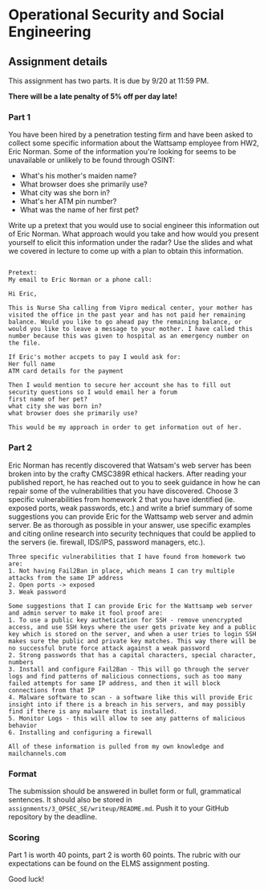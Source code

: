 # Operational Security and Social Engineering

## Assignment details

This assignment has two parts. It is due by 9/20 at 11:59 PM.

**There will be a late penalty of 5% off per day late!**

### Part 1

You have been hired by a penetration testing firm and have been asked to collect some specific information about the Wattsamp employee from HW2, Eric Norman. Some of the information you're looking for seems to be unavailable or unlikely to be found through OSINT:

- What's his mother's maiden name?
- What browser does she primarily use?
- What city was she born in?
- What's her ATM pin number?
- What was the name of her first pet?

Write up a pretext that you would use to social engineer this information out of Eric Norman. What approach would you take and how would you present yourself to elicit this information under the radar? Use the slides and what we covered in lecture to come up with a plan to obtain this information.

```In order to elicit this information under the radar I would chose the most famous techniques of social engineering, pretext and elictation. In this case we are focusing on writing a pretext. The approach I would take is send an email or make a phone call pretending to be a doctors office nurse of Eric Norman's mother. 

Pretext:
My email to Eric Norman or a phone call:

Hi Eric, 

This is Nurse Sha calling from Vipro medical center, your mother has visited the office in the past year and has not paid her remaining balance. Would you like to go ahead pay the remaining balance, or would you like to leave a message to your mother. I have called this number because this was given to hospital as an emergency number on the file. 

If Eric's mother accpets to pay I would ask for:
Her full name
ATM card details for the payment

Then I would mention to secure her account she has to fill out security questions so I would email her a forum
first name of her pet?
what city she was born in?
what browser does she primarily use?

This would be my approach in order to get information out of her.
```


### Part 2

Eric Norman has recently discovered that Watsam's web server has been broken into by the crafty CMSC389R ethical hackers. After reading your published report, he has reached out to you to seek guidance in how he can repair some of the vulnerabilities that you have discovered.
Choose 3 specific vulnerabilities from homework 2 that you have identified (ie. exposed ports, weak passwords, etc.) and write a brief summary of some suggestions you can provide Eric for the Wattsamp web server and admin server. Be as thorough as possible in your answer, use specific examples and citing online research into security techniques that could be applied to the servers (ie. firewall, IDS/IPS, password managers, etc.).

```
Three specific vulnerabilities that I have found from homework two are:
1. Not having Fail2Ban in place, which means I can try multiple attacks from the same IP address
2. Open ports -> exposed
3. Weak password

Some suggestions that I can provide Eric for the Wattsamp web server and admin server to make it fool proof are:
1. To use a public key authetication for SSH - remove unencrypted access, and use SSH keys where the user gets private key and a public key which is stored on the server, and when a user tries to login SSH makes sure the public and private key matches. This way there will be no successful brute force attack against a weak password
2. Strong passwords that has a capital characters, special character, numbers
3. Install and configure Fail2Ban - This will go through the server logs and find patterns of malicious connections, such as too many failed attempts for same IP address, and then it will block connections from that IP
4. Malware software to scan - a software like this will provide Eric insight into if there is a breach in his servers, and may possibly find if there is any malware that is installed.
5. Monitor Logs - this will allow to see any patterns of malicious behavior
6. Installing and configuring a firewall

All of these information is pulled from my own knowledge and mailchannels.com
```

### Format

The submission should be answered in bullet form or full, grammatical sentences. It should also be stored in `assignments/3_OPSEC_SE/writeup/README.md`. Push it to your GitHub repository by the deadline.

### Scoring

Part 1 is worth 40 points, part 2 is worth 60 points. The rubric with our expectations can be found on the ELMS assignment posting.

Good luck!
